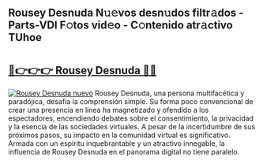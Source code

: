 ## Rousey Desnuda N𝚞𝚎vos desn𝚞dos filtr𝚊dos - Parts-VDl F𝚘tos vid𝚎o - C𝚘ntenido atr𝚊ctivo TUhoe

# <h2><a href="http://mb3s9d.tromn.icu/?c=Rousey+Desnuda">🔗👉👉👉 Rousey Desnuda 🔗🔗</a></h2>

[![Rousey Desnuda nuevo](https://i.imgur.com/pEAQMta.gif)](http://mb3s9d.tromn.icu/?c=Rousey+Desnuda)
Rousey Desnuda, una persona multifacética y paradójica, desafía la comprensión simple. Su forma poco convencional de crear una presencia en línea ha magnetizado y ofendido a los espectadores, encendiendo debates sobre el consentimiento, la privacidad y la esencia de las sociedades virtuales. A pesar de la incertidumbre de sus próximos pasos, su impacto en la comunidad virtual es significativo. Armada con un espíritu inquebrantable y un atractivo innegable, la influencia de Rousey Desnuda en el panorama digital no tiene paralelo.
